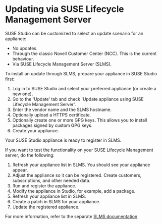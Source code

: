 # Updating via SUSE Lifecycle Management Server

SUSE Studio can be customized to select an update scenario for an appliance:

* No updates.
* Through the classic Novell Customer Center (NCC). This is the
current behaviour.
* Via SUSE Lifecycle Management Server (SLMS).

To install an update through SLMS, prepare your appliance in SUSE
Studio first:

1. Log in to SUSE Studio and select your preferred appliance (or
create a new one).
2. Go to the 'Update' tab and check 'Update appliance using SUSE
Lifecycle Management Server'.
3. Enter the vendor name and the SLMS hostname.
4. Optionally upload a HTTPS certificate.
5. Optionally create one or more GPG keys. This allows you to install
packages signed by custom GPG keys.
6. Create your appliance.

Your SUSE Studio appliance is ready to register in SLMS.

If you want to test the functionality on your SUSE
Lifecycle Management server, do the following:

1. Refresh your appliance list in SLMS. You should see your appliance
appear.
2. Adjust the appliance so it can be registered. Create customers,
subscriptions, and other needed data.
3. Run and register the appliance.
4. Modify the appliance in Studio, for example, add a package.
5. Refresh your appliance list in SLMS.
6. Create a patch in SLMS for your appliance.
7. Update the registered appliance.

For more information, refer to the separate
[SLMS documentation](https://www.suse.com/documentation/slms1/).

